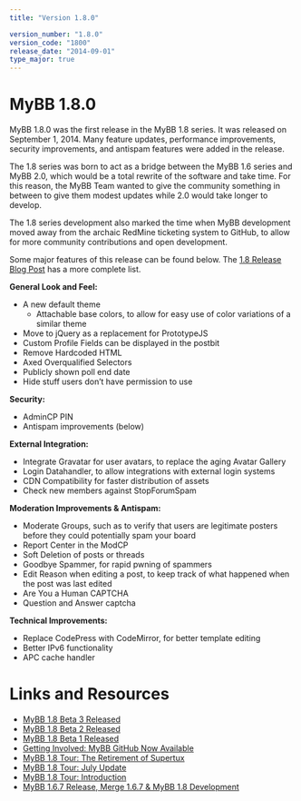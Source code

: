 ```yaml
---
title: "Version 1.8.0"

version_number: "1.8.0"
version_code: "1800"
release_date: "2014-09-01"
type_major: true
---
```


# MyBB 1.8.0

MyBB 1.8.0 was the first release in the MyBB 1.8 series. It was released on September 1, 2014. Many feature updates, performance improvements, security improvements, and antispam features were added in the release.

The 1.8 series was born to act as a bridge between the MyBB 1.6 series and MyBB 2.0, which would be a total rewrite of the software and take time. For this reason, the MyBB Team wanted to give the community something in between to give them modest updates while 2.0 would take longer to develop.

The 1.8 series development also marked the time when MyBB development moved away from the archaic RedMine ticketing system to GitHub, to allow for more community contributions and open development.

Some major features of this release can be found below. The [1.8 Release Blog Post](https://blog.mybb.com/2014/09/01/mybb-1-8-released/) has a more complete list.

**General Look and Feel:**
	
- A new default theme
	- Attachable base colors, to allow for easy use of color variations of a similar theme
- Move to jQuery as a replacement for PrototypeJS
- Custom Profile Fields can be displayed in the postbit
- Remove Hardcoded HTML
- Axed Overqualified Selectors
- Publicly shown poll end date
- Hide stuff users don’t have permission to use
	
**Security:**

- AdminCP PIN
- Antispam improvements (below)

**External Integration:**

- Integrate Gravatar for user avatars, to replace the aging Avatar Gallery
- Login Datahandler, to allow integrations with external login systems
- CDN Compatibility for faster distribution of assets
- Check new members against StopForumSpam

**Moderation Improvements & Antispam:**

- Moderate Groups, such as to verify that users are legitimate posters before they could potentially spam your board
- Report Center in the ModCP
- Soft Deletion of posts or threads
- Goodbye Spammer, for rapid pwning of spammers
- Edit Reason when editing a post, to keep track of what happened when the post was last edited
- Are You a Human CAPTCHA
- Question and Answer captcha


**Technical Improvements:**

- Replace CodePress with CodeMirror, for better template editing
- Better IPv6 functionality
- APC cache handler


# Links and Resources

* [MyBB 1.8 Beta 3 Released](https://blog.mybb.com/2014/07/21/mybb-1-8-beta-3-released/)	
* [MyBB 1.8 Beta 2 Released](https://blog.mybb.com/2014/07/01/mybb-1-8-beta-2-released/)
* [MyBB 1.8 Beta 1 Released](https://blog.mybb.com/2014/06/01/mybb-1-8-beta-1-released/)
* [Getting Involved: MyBB GitHub Now Available](https://blog.mybb.com/2013/01/23/getting-involved-mybb-github-now-available/)
* [MyBB 1.8 Tour: The Retirement of Supertux](https://blog.mybb.com/2012/08/21/mybb-1-8-tour-the-retirement-of-supertux/)
* [MyBB 1.8 Tour: July Update](https://blog.mybb.com/2012/07/11/mybb-1-8-tour-july-update/)
* [MyBB 1.8 Tour: Introduction](https://blog.mybb.com/2012/04/03/mybb-1-8-tour-introduction/)
* [MyBB 1.6.7 Release, Merge 1.6.7 & MyBB 1.8 Development](https://blog.mybb.com/2012/04/01/mybb-1-6-7-update-1-8-development/)